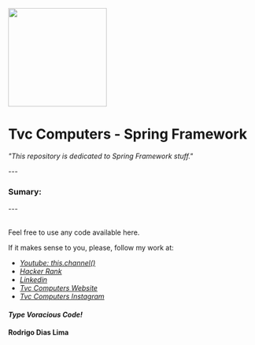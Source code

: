<img src="https://encrypted-tbn0.gstatic.com/images?q=tbn:ANd9GcRz8fr0JIhnjUErpWmc4avPQwjCwzOxMWlcYrbAs4h1ecVi0iQdSO-KeYRCeFwI60H5yBQ&usqp=CAU" width="200">
<h1>Tvc Computers - Spring Framework</h1>

<em>"This repository is dedicated to Spring Framework stuff."</em>
<p>---</p>

<h3>Sumary:</h3>

<ul>

</ul>


<p>---</p>
<br>
Feel free to use any code available here.

If it makes sense to you, please, follow my work at:
- <a href="https://www.youtube.com/channel/UCa7HpkUTNYhTpWNXb7VX-pg" ><em>Youtube: this.channel()</em></a>
- <a href="https://www.hackerrank.com/rodrigodiaslima1" ><em>Hacker Rank</em></a>
- <a href="https://www.linkedin.com/in/rodrigodiaslima1/" ><em>Linkedin</em></a>
- <a href="https://www.tvvvvc.com/" ><em>Tvc Computers Website</em></a>
- <a href="https://www.instagram.com/tvc_computers/" ><em>Tvc Computers Instagram</em></a>

<h4><em>Type Voracious Code!</em></h4>
<h4>Rodrigo Dias Lima</h4>

